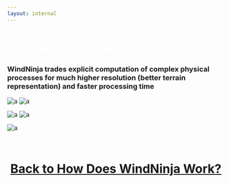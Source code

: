 ```yaml
---
layout: internal
---
```

<h1 class="post-title" itemprop="name headline" style="color:white;">Comparing Terrain Resolution</h1>


<h3>WindNinja trades explicit computation of complex
physical processes for much higher resolution (better
terrain representation) and faster processing time</h3>


![a](http://firelab.github.io/windninja/assets/terra1.png)
![a](http://firelab.github.io/windninja/assets/terra2.png)

![a](http://firelab.github.io/windninja/assets/terra3.png)
![a](http://firelab.github.io/windninja/assets/terra4.png)

![a](http://firelab.github.io/windninja/assets/terra5.png)

<br>

<h1 style="color:white;" align="center"><a href="/windninja/howdoes/">Back to How Does WindNinja Work?</a></h1>
